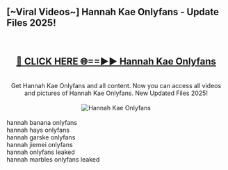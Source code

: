 <h2>[~Viral Videos~] Hannah Kae Onlyfans - Update Files 2025!</h2>
<br>
<div align="center">
<h2><a href="https://betterlinks.top/A2PfLJ" rel="nofollow">🔴 CLICK HERE 🌐==►► Hannah Kae Onlyfans</a></h2>
<br>
Get Hannah Kae Onlyfans and all content. Now you can access all videos and pictures of Hannah Kae Onlyfans. New Updated Files 2025!
<br>
<br>
<a href="https://betterlinks.top/A2PfLJ" rel="nofollow" data-target="animated-image.originalLink"><img src="https://i.ibb.co.com/WyWwxjT/player-gif2.gif" alt="Hannah Kae Onlyfans" style="max-width: 100%; display: inline-block;" data-target="animated-image.originalImage"></a>
</div>
<br>
hannah banana onlyfans<br>
hannah hays onlyfans<br>
hannah garske onlyfans<br>
hannah jiemei onlyfans<br>
hannah onlyfans leaked<br>
hannah marbles onlyfans leaked